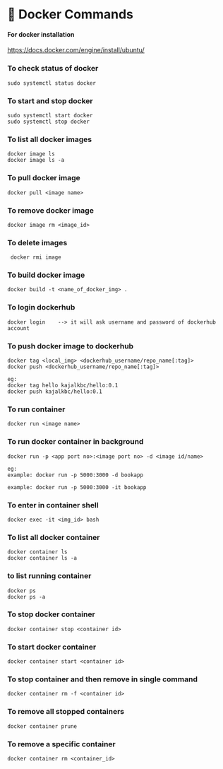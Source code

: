 # :whale: Docker Commands 
#### For docker installation
https://docs.docker.com/engine/install/ubuntu/
### To check status of docker 
~~~
sudo systemctl status docker
~~~
### To start and stop docker
~~~
sudo systemctl start docker
sudo systemctl stop docker
~~~
### To list all docker images
~~~
docker image ls 
docker image ls -a
~~~
### To pull docker image
~~~
docker pull <image name>
~~~
### To remove docker image 
~~~
docker image rm <image_id> 
~~~
### To delete images 
~~~
 docker rmi image 
~~~
### To build docker image
~~~
docker build -t <name_of_docker_img> . 
~~~
### To login dockerhub
~~~
docker login 	--> it will ask username and password of dockerhub account
~~~
### To push docker image to dockerhub
~~~
docker tag <local_img> <dockerhub_username/repo_name[:tag]>
docker push <dockerhub_username/repo_name[:tag]>

eg:
docker tag hello kajalkbc/hello:0.1
docker push kajalkbc/hello:0.1
~~~
### To run container
~~~
docker run <image name> 
~~~
### To run docker container in background
~~~
docker run -p <app port no>:<image port no> -d <image id/name>

eg: 
example: docker run -p 5000:3000 -d bookapp

example: docker run -p 5000:3000 -it bookapp
~~~
### To enter in container shell 
~~~
docker exec -it <img_id> bash 
~~~
### To list all docker container
~~~
docker container ls
docker container ls -a 
~~~
### to list running container
~~~
docker ps
docker ps -a
~~~
### To stop docker container
~~~ 
docker container stop <container id> 
~~~
### To start docker container
~~~ 
docker container start <container id> 
~~~
### To stop container and then remove in single command
~~~
docker container rm -f <container id> 
~~~
### To remove all stopped containers
~~~
docker container prune 
~~~
### To remove a specific container
~~~
docker container rm <container_id> 
~~~

